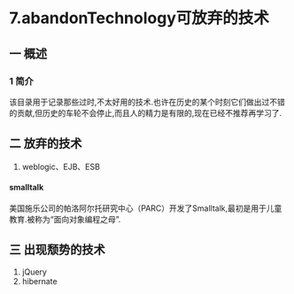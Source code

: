 # 7.abandonTechnology可放弃的技术
## 一 概述
### 1 简介
该目录用于记录那些过时,不太好用的技术.也许在历史的某个时刻它们做出过不错的贡献,但历史的车轮不会停止,而且人的精力是有限的,现在已经不推荐再学习了.
## 二 放弃的技术
1. weblogic、EJB、ESB
#### smalltalk
美国施乐公司的帕洛阿尔托研究中心（PARC）开发了Smalltalk,最初是用于儿童教育.被称为“面向对象编程之母”.
## 三 出现颓势的技术
1. jQuery
2. hibernate